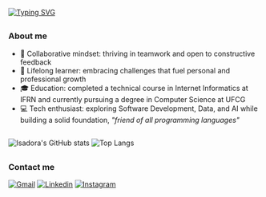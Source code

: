 [![Typing SVG](https://readme-typing-svg.demolab.com?font=Fira+Code&weight=1000&size=35&pause=1000&color=336DF7&width=435&lines=Hi!+I'm+Isadora+%F0%9F%91%8B%F0%9F%8F%BD)](https://git.io/typing-svg)

## 

<h3>About me</h3>


- 🤝 Collaborative mindset: thriving in teamwork and open to constructive feedback
- 🚀 Lifelong learner: embracing challenges that fuel personal and professional growth
- 🎓 Education: completed a technical course in Internet Informatics at IFRN and currently pursuing a degree in Computer Science at UFCG
- 💻 Tech enthusiast: exploring Software Development, Data, and AI while building a solid foundation, _"friend of all programming languages"_

## 

![Isadora's GitHub stats](https://github-readme-stats.vercel.app/api?username=isadoralucena&show_icons=true&theme=tokyonight)
![Top Langs](https://github-readme-stats.vercel.app/api/top-langs/?username=isadoralucena&layout=compact&theme=tokyonight)
</div>

## 

<h3>Contact me</h3>

[![Gmail](https://img.shields.io/badge/Gmail-D14836?style=for-the-badge&logo=gmail&logoColor=white)](https://mail.google.com/mail/u/0/?fs=1&tf=cm&source=mailto&to=isadorabeatriz595@gmail.com)
[![Linkedin](https://img.shields.io/badge/LinkedIn-0077B5?style=for-the-badge&logo=linkedin&logoColor=white)](https://www.linkedin.com/in/isadoralucena)
[![Instagram](https://img.shields.io/badge/Instagram-E4405F?style=for-the-badge&logo=instagram&logoColor=white)](https://www.instagram.com/isadoralcn/)
